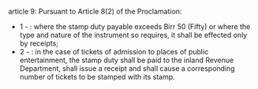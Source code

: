 article 9: 
Pursuant to Article 8(2) of the Proclamation:
<ul>
			<li>1 - : where the stamp duty payable exceeds Birr 50 (Fifty) or where the type and nature of the instrument so requires, it shall be effected only by receipts; <ul>
			</ul></li>			<li>2 - : in the case of tickets of admission to places of public entertainment, the stamp duty shall be paid to the inland Revenue Department, shall issue a receipt and shall cause a corresponding number of tickets to be stamped with its stamp.<ul>
			</ul></li></ul>